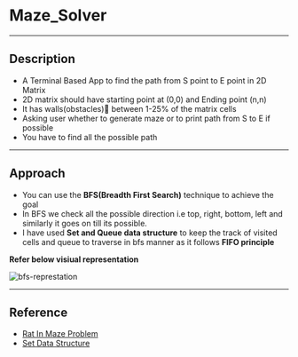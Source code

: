 # Maze_Solver
---
## Description

- A Terminal Based App to find the path from S point to E point in 2D Matrix
- 2D matrix should have starting point at (0,0) and Ending point (n,n)
- It has walls(obstacles)🧱 between 1-25% of the matrix cells
- Asking user whether to generate maze or to print path from S to E if possible
- You have to find all the possible path

---

## Approach

- You can use the **BFS(Breadth First Search)** technique to achieve the goal
- In BFS we check all the possible direction i.e top, right, bottom, left and similarly it goes on till its possible.
- I have used **Set and Queue data structure** to keep the track of visited cells and queue to traverse in bfs manner as it follows **FIFO principle**

**Refer below visiual representation**

![bfs-represtation](https://th.bing.com/th/id/R.3ef5ccca5ecf1ee5bc180b3332560a65?rik=chP7JJh5X%2fy78Q&riu=http%3a%2f%2fwww.codesdope.com%2fstaticroot%2fimages%2falgorithm%2fbfs.gif&ehk=Ac5K1clS9L%2bwewQ5bZFl4IxWER%2b5Bxt15%2bFvHwTphAQ%3d&risl=&pid=ImgRaw&r=0)

---

## Reference

- [Rat In Maze Problem](https://www.geeksforgeeks.org/rat-in-a-maze/)
- [Set Data Structure](https://www.geeksforgeeks.org/sets-in-python/)
